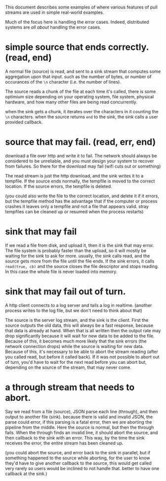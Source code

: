 
This document describes some examples of where various features
of pull streams are used in simple real-world examples.

Much of the focus here is handling the error cases. Indeed,
distributed systems are _all about_ handling the error cases.

# simple source that ends correctly. (read, end)

A normal file (source) is read, and sent to a sink stream
that computes some aggregation upon that input.
such as the number of bytes, or number of occurances of the `\n`
character (i.e. the number of lines).

The source reads a chunk of the file at each time it's called,
there is some optimium size depending on your operating system,
file system, physical hardware,
and how many other files are being read concurrently.

when the sink gets a chunk, it iterates over the characters in it
counting the `\n` characters. when the source returns `end` to the
sink, the sink calls a user provided callback.

# source that may fail. (read, err, end)

download a file over http and write it to fail.
The network should always be considered to be unreliable,
and you must design your system to recover from failures.
So there for the download may fail (wifi cuts out or something)

The read stream is just the http download, and the sink
writes it to a tempfile. If the source ends normally,
the tempfile is moved to the correct location.
If the source errors, the tempfile is deleted.

(you could also write the file to the correct location,
and delete it if it errors, but the tempfile method has the advantage
that if the computer or process crashes it leaves only a tempfile
and not a file that appears valid. stray tempfiles can be cleaned up
or resumed when the process restarts)

# sink that may fail

If we read a file from disk, and upload it,
then it is the sink that may error.
The file system is probably faster than the upload,
so it will mostly be waiting for the sink to ask for more.
usually, the sink calls read, and the source gets more from the file
until the file ends. If the sink errors, it calls `read(true, cb)`
and the source closes the file descriptor and stops reading.
In this case the whole file is never loaded into memory.

# sink that may fail out of turn.

A http client connects to a log server and tails a log in realtime.
(another process writes to the log file,
but we don't need to think about that)

The source is the server log stream, and the sink is the client.
First the source outputs the old data, this will always be a fast
response, because that data is already at hand. When that is all
written then the output rate may drop significantly because it will
wait for new data to be added to the file. Because of this,
it becomes much more likely that the sink errors (the network connection
drops) while the source is waiting for new data. Because of this,
it's necessary to be able to abort the stream reading (after you called
read, but before it called back). If it was not possible to abort
out of turn, you'd have to wait for the next read before you can abort
but, depending on the source of the stream, that may never come.

# a through stream that needs to abort.

Say we read from a file (source), JSON parse each line (through),
and then output to another file (sink).
because there is valid and invalid JSON, the parse could error,
if this parsing is a fatal error, then we are aborting the pipeline
from the middle. Here the source is normal, but then the through fails.
When the through finds an invalid line, it should abort the source,
and then callback to the sink with an error. This way,
by the time the sink receives the error, the entire stream has been cleaned up.

(you could abort the source, and error back to the sink in parallel,
but if something happened to the source while aborting, for the user
to know they'd have to give another callback to the source, this would
get called very rarely so users would be inclined to not handle that.
better to have one callback at the sink.)


